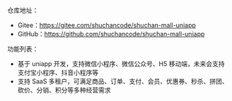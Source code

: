 仓库地址：

* Gitee：<https://gitee.com/shuchancode/shuchan-mall-uniapp>
* GitHub：<https://github.com/shuchancode/shuchan-mall-uniapp>

功能列表：
* 基于 uniapp 开发，支持微信小程序、微信公众号、H5 移动端，未来会支持支付宝小程序、抖音小程序等
* 支持 SaaS 多租户，可满足商品、订单、支付、会员、优惠券、秒杀、拼团、砍价、分销、积分等多种经营需求
